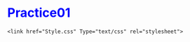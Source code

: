 # Practice01

<head>

    <link href="Style.css" Type="text/css" rel="stylesheet">
</head>

<head>
  <style>
     h1 {
        color: blue;
     }
  </style>
</head>

